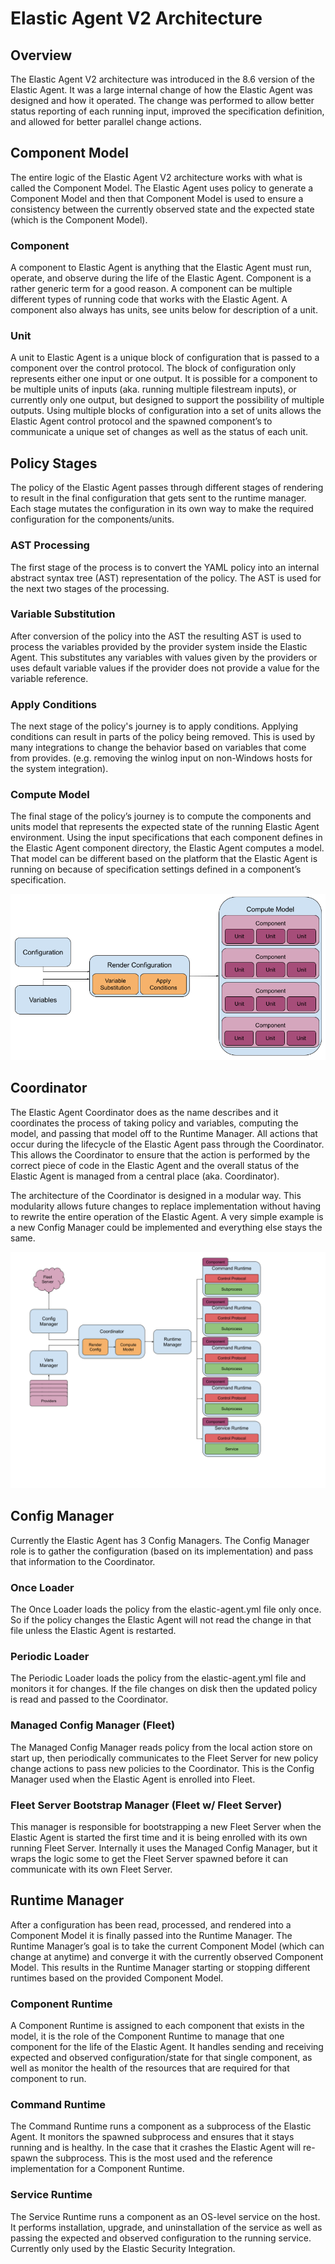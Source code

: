 # Elastic Agent V2 Architecture

## Overview
The Elastic Agent V2 architecture was introduced in the 8.6 version of the Elastic Agent. It was a large internal change of how the Elastic Agent was designed and how it operated. The change was performed to allow better status reporting of each running input, improved the specification definition, and allowed for better parallel change actions.
## Component Model
The entire logic of the Elastic Agent V2 architecture works with what is called the Component Model. The Elastic Agent uses policy to generate a Component Model and then that Component Model is used to ensure a consistency between the currently observed state and the expected state (which is the Component Model).
### Component
A component to Elastic Agent is anything that the Elastic Agent must run, operate, and observe during the life of the Elastic Agent. Component is a rather generic term for a good reason. A component can be multiple different types of running code that works with the Elastic Agent. A component also always has units, see units below for description of a unit.
### Unit
A unit to Elastic Agent is a unique block of configuration that is passed to a component over the control protocol. The block of configuration only represents either one input or one output. It is possible for a component to be multiple units of inputs (aka. running multiple filestream inputs), or currently only one output, but designed to support the possibility of multiple outputs. Using multiple blocks of configuration into a set of units allows the Elastic Agent control protocol and the spawned component’s to communicate a unique set of changes as well as the status of each unit.

## Policy Stages
The policy of the Elastic Agent passes through different stages of rendering to result in the final configuration that gets sent to the runtime manager. Each stage mutates the configuration in its own way to make the required configuration for the components/units.
### AST Processing
The first stage of the process is to convert the YAML policy into an internal abstract syntax tree (AST) representation of the policy. The AST is used for the next two stages of the processing.
### Variable Substitution
After conversion of the policy into the AST the resulting AST is used to process the variables provided by the provider system inside the Elastic Agent. This substitutes any variables with values given by the providers or uses default variable values if the provider does not provide a value for the variable reference.
### Apply Conditions
The next stage of the policy's journey is to apply conditions. Applying conditions can result in parts of the policy being removed. This is used by many integrations to change the behavior based on variables that come from provides. (e.g. removing the winlog input on non-Windows hosts for the system integration).
### Compute Model
The final stage of the policy’s journey is to compute the components and units model that represents the expected state of the running Elastic Agent environment. Using the input specifications that each component defines in the Elastic Agent component directory, the Elastic Agent computes a model. That model can be different based on the platform that the Elastic Agent is running on because of specification settings defined in a component’s specification.

<center><img src="./images/compute_model.png" alt="Compute Model Diagram"></center>

## Coordinator
The Elastic Agent Coordinator does as the name describes and it coordinates the process of taking policy and variables, computing the model, and passing that model off to the Runtime Manager. All actions that occur during the lifecycle of the Elastic Agent pass through the Coordinator. This allows the Coordinator to ensure that the action is performed by the correct piece of code in the Elastic Agent and the overall status of the Elastic Agent is managed from a central place (aka. Coordinator).

The architecture of the Coordinator is designed in a modular way. This modularity allows future changes to replace implementation without having to rewrite the entire operation of the Elastic Agent. A very simple example is a new Config Manager could be implemented and everything else stays the same.

<center><img src="./images/coordinator.png" alt="Coordinator Diagram"></center>

## Config Manager
Currently the Elastic Agent has 3 Config Managers. The Config Manager role is to gather the configuration (based on its implementation) and pass that information to the Coordinator.
### Once Loader
The Once Loader loads the policy from the elastic-agent.yml file only once. So if the policy changes the Elastic Agent will not read the change in that file unless the Elastic Agent is restarted.
### Periodic Loader
The Periodic Loader loads the policy from the elastic-agent.yml file and monitors it for changes. If the file changes on disk then the updated policy is read and passed to the Coordinator.
### Managed Config Manager (Fleet)
The Managed Config Manager reads policy from the local action store on start up, then periodically communicates to the Fleet Server for new policy change actions to pass new policies to the Coordinator. This is the Config Manager used when the Elastic Agent is enrolled into Fleet.
### Fleet Server Bootstrap Manager (Fleet w/ Fleet Server)
This manager is responsible for bootstrapping a new Fleet Server when the Elastic Agent is started the first time and it is being enrolled with its own running Fleet Server. Internally it uses the Managed Config Manager, but it wraps the logic some to get the Fleet Server spawned before it can communicate with its own Fleet Server.
## Runtime Manager
After a configuration has been read, processed, and rendered into a Component Model it is finally passed into the Runtime Manager. The Runtime Manager’s goal is to take the current Component Model (which can change at anytime) and converge it with the currently observed Component Model. This results in the Runtime Manager starting or stopping different runtimes based on the provided Component Model.
### Component Runtime
A Component Runtime is assigned to each component that exists in the model, it is the role of the Component Runtime to manage that one component for the life of the Elastic Agent. It handles sending and receiving expected and observed configuration/state for that single component, as well as monitor the health of the resources that are required for that component to run.
### Command Runtime
The Command Runtime runs a component as a subprocess of the Elastic Agent. It monitors the spawned subprocess and ensures that it stays running and is healthy. In the case that it crashes the Elastic Agent will re-spawn the subprocess. This is the most used and the reference implementation for a Component Runtime.
### Service Runtime
The Service Runtime runs a component as an OS-level service on the host. It performs installation, upgrade, and uninstallation of the service as well as passing the expected and observed configuration to the running service. Currently only used by the Elastic Security Integration.
